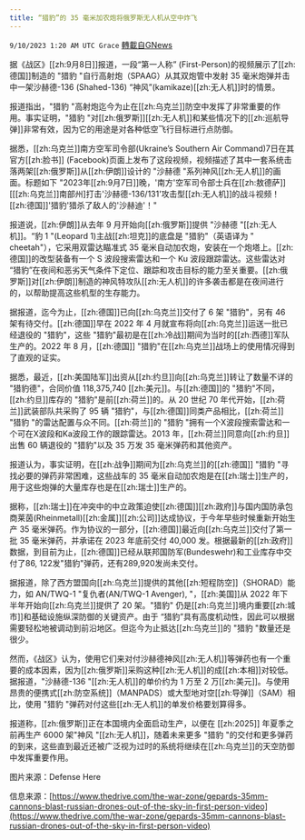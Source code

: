 ```yaml
---
title: “猎豹”的 35 毫米加农炮将俄罗斯无人机从空中炸飞
---
```

`9/10/2023 1:20 AM UTC Grace` [轉載自GNews](https://gnews.org/articles/1669302)

据《战区》[[zh:9月8日]]报道，一段“第一人称” (First-Person)的视频展示了[[zh:德国]]制造的 "猎豹 "自行高射炮（SPAAG）从其双炮管中发射 35 毫米炮弹并击中一架沙赫德\-136 (Shahed-136) “神风”(kamikaze)[[zh:无人机]]时的情景。

报道指出，"猎豹 "高射炮迄今为止在[[zh:乌克兰]]防空中发挥了非常重要的作用。事实证明，"猎豹 "对[[zh:俄罗斯]][[zh:无人机]]和某些情况下的[[zh:巡航导弹]]非常有效，因为它的用途是对各种低空飞行目标进行点防御。

据悉，[[zh:乌克兰]]南方空军司令部(Ukraine’s Southern Air Command)7日在其官方[[zh:脸书]] (Facebook)页面上发布了这段视频，视频描述了其中一套系统击落两架[[zh:俄罗斯]]从[[zh:伊朗]]设计的 "沙赫德 "系列神风[[zh:无人机]]的画面。标题如下 "2023年[[zh:9月7日]]晚，'南方'空军司令部士兵在[[zh:敖德萨]][[[zh:乌克兰]]南部州]打击'沙赫德-136/131'攻击型[[zh:无人机]]的战斗视频！[[zh:德国]]'猎豹'猎杀了敌人的'沙赫迪'！"

报道说，[[zh:伊朗]]从去年 9 月开始向[[zh:俄罗斯]]提供 "沙赫德 "[[zh:无人机]]。“豹 1 "(Leopard 1)主战[[zh:坦克]]的底盘是 "猎豹"（英语译为 " cheetah"），它采用双雷达瞄准式 35 毫米自动加农炮，安装在一个炮塔上。[[zh:德国]]的改型装备有一个 S 波段搜索雷达和一个 Ku 波段跟踪雷达。这些雷达对 “猎豹”在夜间和恶劣天气条件下定位、跟踪和攻击目标的能力至关重要。[[zh:俄罗斯]]对[[zh:伊朗]]制造的神风特攻队[[zh:无人机]]的许多袭击都是在夜间进行的，以帮助提高这些机型的生存能力。

据报道，迄今为止，[[zh:德国]]已向[[zh:乌克兰]]交付了 6 架 "猎豹"，另有 46 架有待交付。[[zh:德国]]早在 2022 年 4 月就宣布将向[[zh:乌克兰]]运送一批已经退役的 "猎豹"，这些 "猎豹"最初是在[[zh:冷战]]期间为当时的[[zh:西德]]军队生产的。2022 年 8 月，[[zh:德国]] "猎豹"在[[zh:乌克兰]]战场上的使用情况得到了直观的证实。

据悉，最近，[[zh:美国陆军]]出资从[[zh:约旦]]向[[zh:乌克兰]]转让了数量不详的 "猎豹德"，合同价值 118,375,740 [[zh:美元]]。与[[zh:德国]]的 "猎豹"不同，[[zh:约旦]]库存的 "猎豹"是前[[zh:荷兰]]的。从 20 世纪 70 年代开始，[[zh:荷兰]]武装部队共采购了 95 辆 "猎豹"，与[[zh:德国]]同类产品相比，[[zh:荷兰]] "猎豹 "的雷达配置与众不同。[[zh:荷兰]]的 "猎豹 "拥有一个X波段搜索雷达和一个可在X波段和Ka波段工作的跟踪雷达。2013 年，[[zh:荷兰]]同意向[[zh:约旦]]出售 60 辆退役的 "猎豹"以及 35 万发 35 毫米弹药和其他资产。

报道认为，事实证明，在[[zh:战争]]期间为[[zh:乌克兰]]的[[zh:德国]] "猎豹 "寻找必要的弹药非常困难，这些战车的 35 毫米自动加农炮是在[[zh:瑞士]]生产的，用于这些炮弹的大量库存也是在[[zh:瑞士]]生产的。

据称，[[zh:瑞士]]在冲突中的中立政策迫使[[zh:德国]][[zh:政府]]与国内国防承包商莱茵(Rheinmetall)[[zh:金属]][[zh:公司]]达成协议，于今年早些时候重新开始生产 35 毫米弹药。作为协议的一部分，[[zh:德国]]最近向[[zh:乌克兰]]交付了第一批 35 毫米弹药，并承诺在 2023 年底前交付 40,000 发。根据最新的[[zh:政府]]数据，到目前为止，[[zh:德国]]已经从联邦国防军(Bundeswehr)和工业库存中交付了86, 122发"猎豹"弹药，还有289,920发尚未交付。

据报道，除了西方盟国向[[zh:乌克兰]]提供的其他[[zh:短程防空]]（SHORAD）能力，如 AN/TWQ-1 "复仇者(AN/TWQ-1 Avenger), "，[[zh:美国]]从 2022 年下半年开始向[[zh:乌克兰]]提供了 20 架。"猎豹" 仍是[[zh:乌克兰]]境内重要[[zh:城市]]和基础设施纵深防御的关键资产。由于 “猎豹”具有高度机动性，因此可以根据需要轻松地被调动到前沿地区。但迄今为止抵达[[zh:乌克兰]]的 "猎豹 "数量还是很少。

然而，《战区》认为，使用它们来对付沙赫德神风[[zh:无人机]]等弹药也有一个重要的成本因素，因为[[zh:俄罗斯]]采购这种[[zh:无人机]]的成[[zh:本相]]对较低。据报道，"沙赫德-136 "[[zh:无人机]]的单价约为 1 万至 2 万[[zh:美元]]。与使用昂贵的便携式[[zh:防空系统]]（MANPADS）或大型地对空[[zh:导弹]]（SAM）相比，使用 "猎豹 "弹药对付这些[[zh:无人机]]的单发价格要划算得多。

报道称，[[zh:俄罗斯]]正在本国境内全面启动生产，以便在 [[zh:2025]] 年夏季之前再生产 6000 架"神风 "[[zh:无人机]]，随着未来更多 "猎豹 "的交付和更多弹药的到来，这些直到最近还被广泛视为过时的系统将继续在[[zh:乌克兰]]的天空防御中发挥重要作用。

图片来源：Defense Here

信息来源：[https://www.thedrive.com/the-war-zone/gepards-35mm-cannons-blast-russian-drones-out-of-the-sky-in-first-person-video](https://www.thedrive.com/the-war-zone/gepards-35mm-cannons-blast-russian-drones-out-of-the-sky-in-first-person-video)
